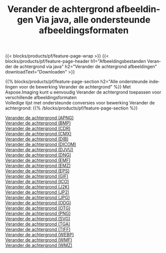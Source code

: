 ﻿---
title: Verander de achtergrond afbeeldingen Via java, alle ondersteunde afbeeldingsformaten 
weight: 3920
url: /nl/java/change-background 
lang: nl
langdirlevel: 2
locales: zh-hans,ja,it,ru,de,es,fr,nl,id,lt,pl,pt,vi,tr,ko,zh-hant,ar,hi,th,sv,cs,uk,he
description: Met behulp van Aspose.Imaging kunt u eenvoudig Verander de achtergrond afbeeldingen maken via java
---

{{< blocks/products/pf/feature-page-wrap >}}
{{< blocks/products/pf/feature-page-header h1="Afbeeldingsbestanden Verander de achtergrond via java" h2="Verander de achtergrond afbeeldingen" downloadText="Downloaden" >}}


{{% blocks/products/pf/feature-page-section  h2="Alle ondersteunde indelingen voor de bewerking Verander de achtergrond" %}}
Met Aspose.Imaging kunt u eenvoudig Verander de achtergrond toepassen voor verschillende afbeeldingsformaten
<br/>
Volledige lijst met ondersteunde conversies voor bewerking Verander de achtergrond:
{{% /blocks/products/pf/feature-page-section %}}
<div class="container-fluid productfamilypage bg-gray">
    <div class="convertypes bg-gray agp-content section">
        <div class="container">
		<div class="row other-converters">
		    <div class='col-md-2 other-converter remove-lp remove-rp'><a href="/imaging/nl/java/change-background/apng" >Verander de achtergrond (APNG)</a></div><div class='col-md-2 other-converter remove-lp remove-rp'><a href="/imaging/nl/java/change-background/bmp" >Verander de achtergrond (BMP)</a></div><div class='col-md-2 other-converter remove-lp remove-rp'><a href="/imaging/nl/java/change-background/cdr" >Verander de achtergrond (CDR)</a></div><div class='col-md-2 other-converter remove-lp remove-rp'><a href="/imaging/nl/java/change-background/cmx" >Verander de achtergrond (CMX)</a></div><div class='col-md-2 other-converter remove-lp remove-rp'><a href="/imaging/nl/java/change-background/dib" >Verander de achtergrond (DIB)</a></div><div class='col-md-2 other-converter remove-lp remove-rp'><a href="/imaging/nl/java/change-background/dicom" >Verander de achtergrond (DICOM)</a></div><div class='col-md-2 other-converter remove-lp remove-rp'><a href="/imaging/nl/java/change-background/djvu" >Verander de achtergrond (DJVU)</a></div><div class='col-md-2 other-converter remove-lp remove-rp'><a href="/imaging/nl/java/change-background/dng" >Verander de achtergrond (DNG)</a></div><div class='col-md-2 other-converter remove-lp remove-rp'><a href="/imaging/nl/java/change-background/emf" >Verander de achtergrond (EMF)</a></div><div class='col-md-2 other-converter remove-lp remove-rp'><a href="/imaging/nl/java/change-background/emz" >Verander de achtergrond (EMZ)</a></div><div class='col-md-2 other-converter remove-lp remove-rp'><a href="/imaging/nl/java/change-background/eps" >Verander de achtergrond (EPS)</a></div><div class='col-md-2 other-converter remove-lp remove-rp'><a href="/imaging/nl/java/change-background/gif" >Verander de achtergrond (GIF)</a></div><div class='col-md-2 other-converter remove-lp remove-rp'><a href="/imaging/nl/java/change-background/ico" >Verander de achtergrond (ICO)</a></div><div class='col-md-2 other-converter remove-lp remove-rp'><a href="/imaging/nl/java/change-background/j2k" >Verander de achtergrond (J2K)</a></div><div class='col-md-2 other-converter remove-lp remove-rp'><a href="/imaging/nl/java/change-background/jp2" >Verander de achtergrond (JP2)</a></div><div class='col-md-2 other-converter remove-lp remove-rp'><a href="/imaging/nl/java/change-background/jpg" >Verander de achtergrond (JPG)</a></div><div class='col-md-2 other-converter remove-lp remove-rp'><a href="/imaging/nl/java/change-background/odg" >Verander de achtergrond (ODG)</a></div><div class='col-md-2 other-converter remove-lp remove-rp'><a href="/imaging/nl/java/change-background/otg" >Verander de achtergrond (OTG)</a></div><div class='col-md-2 other-converter remove-lp remove-rp'><a href="/imaging/nl/java/change-background/png" >Verander de achtergrond (PNG)</a></div><div class='col-md-2 other-converter remove-lp remove-rp'><a href="/imaging/nl/java/change-background/svg" >Verander de achtergrond (SVG)</a></div><div class='col-md-2 other-converter remove-lp remove-rp'><a href="/imaging/nl/java/change-background/tga" >Verander de achtergrond (TGA)</a></div><div class='col-md-2 other-converter remove-lp remove-rp'><a href="/imaging/nl/java/change-background/tiff" >Verander de achtergrond (TIFF)</a></div><div class='col-md-2 other-converter remove-lp remove-rp'><a href="/imaging/nl/java/change-background/webp" >Verander de achtergrond (WEBP)</a></div><div class='col-md-2 other-converter remove-lp remove-rp'><a href="/imaging/nl/java/change-background/wmf" >Verander de achtergrond (WMF)</a></div><div class='col-md-2 other-converter remove-lp remove-rp'><a href="/imaging/nl/java/change-background/wmz" >Verander de achtergrond (WMZ)</a></div>
                </div>
        </div>
    </div>
</div>
<br/>
